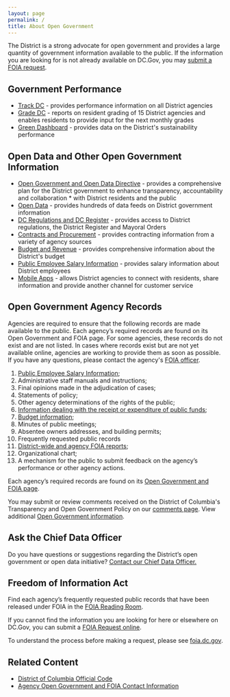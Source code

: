 ```yaml
---
layout: page
permalink: /
title: About Open Government
---
```


The District is a strong advocate for open government and provides a large quantity of government information available to the public. If the information you are looking for is not already available on DC.Gov, you may [submit a FOIA request](http://dc.gov/node/720382).

## Government Performance

* [Track DC](http://track.dc.gov/) - provides performance information on all District agencies
* [Grade DC](http://grade.dc.gov/) - reports on resident grading of 15 District agencies and enables residents to provide input for the next monthly grades
* [Green Dashboard](http://greendashboard.dc.gov/) - provides data on the District's sustainability performance

## Open Data and Other Open Government Information

* [Open Government and Open Data Directive](http://dc.gov/node/871012) - provides a comprehensive plan for the District government to enhance transparency, accountability and collaboration * with District residents and the public
* [Open Data](http://dc.gov/node/158852) - provides hundreds of data feeds on District government information
* [DC Regulations and DC Register](http://dc.gov/node/148382) - provides access to District regulations, the District Register and Mayoral Orders
* [Contracts and Procurement](http://contracts.dc.gov/) - provides contracting information from a variety of agency sources
* [Budget and Revenue](http://cfo.dc.gov/page/budget) - provides comprehensive information about the District's budget
* [Public Employee Salary Information](http://dchr.dc.gov/public-employee-salary-information) - provides salary information about District employees
* [Mobile Apps](http://dc.gov/node/793282) - allows District agencies to connect with residents, share information and provide another channel for customer service

## Open Government Agency Records

Agencies are required to ensure that the following records are made available to the public. Each agency’s required records are found on its Open Government and FOIA page. For some agencies, these records do not exist and are not listed. In cases where records exist but are not yet available online, agencies are working to provide them as soon as possible. If you have any questions, please contact the agency's [FOIA officer](http://dc.gov/page/agency-open-government-and-foia-contact-information).

1. [Public Employee Salary Information](http://dchr.dc.gov/public-employee-salary-information);
2. Administrative staff manuals and instructions;
3. Final opinions made in the adjudication of cases;
4. Statements of policy;
5. Other agency determinations of the rights of the public;
6. [Information dealing with the receipt or expenditure of public funds](http://ocp.dc.gov/publication/report-contracting-activity);
7. [Budget information](http://cfo.dc.gov/page/budget);
8. Minutes of public meetings;
9. Absentee owners addresses, and building permits;
10. Frequently requested public records
11. [District-wide and agency FOIA reports](http://os.dc.gov/page/annual-reports);
12. Organizational chart;
13. A mechanism for the public to submit feedback on the agency’s performance or other agency actions.

Each agency’s required records are found on its [Open Government and FOIA page](http://dc.gov/page/freedom-information-act-foia-contact-information).

You may submit or review comments received on the District of Columbia's Transparency and Open Government Policy on our [comments page](http://opengovinitiative.dc.gov/).
View additional [Open Government information](http://opengovinitiative.dc.gov/).

## Ask the Chief Data Officer

Do you have questions or suggestions regarding the District’s open government or open data initiative? [Contact our Chief Data Officer.](http://app.dc.gov/apps/about.asp?page=atd&type=dsf&agency_id=1202)

## Freedom of Information Act

Find each agency’s frequently requested public records that have been released under FOIA in the [FOIA Reading Room](https://foia-dc.gov/ERR/palEleDTypes.aspx).

If you cannot find the information you are looking for here or elsewhere on DC.Gov, you can submit a [FOIA Request online](https://foia-dc.gov/palMain.aspx).

To understand the process before making a request, please see [foia.dc.gov](https://foia-dc.gov/palMain.aspx).

## Related Content
* [District of Columbia Official Code](http://www.lexisnexis.com/hottopics/dccode/)
* [Agency Open Government and FOIA Contact Information](http://dc.gov/page/agency-open-government-and-foia-contact-information)
